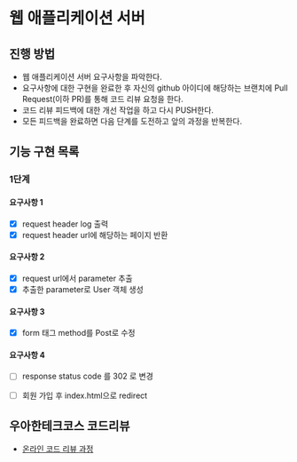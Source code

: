 # 웹 애플리케이션 서버
## 진행 방법
* 웹 애플리케이션 서버 요구사항을 파악한다.
* 요구사항에 대한 구현을 완료한 후 자신의 github 아이디에 해당하는 브랜치에 Pull Request(이하 PR)를 통해 코드 리뷰 요청을 한다.
* 코드 리뷰 피드백에 대한 개선 작업을 하고 다시 PUSH한다.
* 모든 피드백을 완료하면 다음 단계를 도전하고 앞의 과정을 반복한다.

## 기능 구현 목록
### 1단계
#### 요구사항 1
- [x] request header log 출력
- [x] request header url에 해당하는 페이지 반환
#### 요구사항 2
- [x] request url에서 parameter 추출
- [x] 추출한 parameter로 User 객체 생성
#### 요구사항 3
- [x] form 태그 method를 Post로 수정  
#### 요구사항 4
- [ ] response status code 를 302 로 변경
- [ ] 회원 가입 후 index.html으로 redirect
 

## 우아한테크코스 코드리뷰
* [온라인 코드 리뷰 과정](https://github.com/woowacourse/woowacourse-docs/blob/master/maincourse/README.md)
